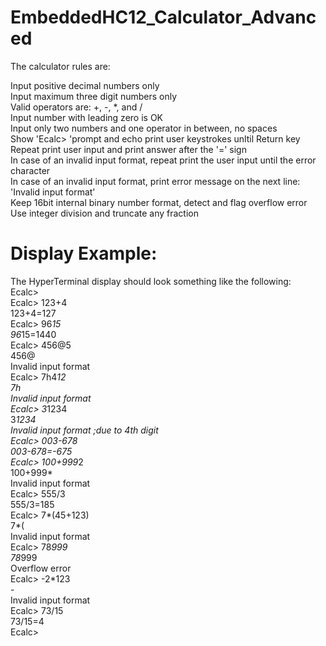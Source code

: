 # EmbeddedHC12_Calculator_Advanced
The calculator rules are:

Input positive decimal numbers only\
Input maximum three digit numbers only\
Valid operators are: +, -, *, and /\
Input number with leading zero is OK\
Input only two numbers and one operator in between, no spaces\
Show 'Ecalc> 'prompt and echo print user keystrokes unltil Return key\
Repeat print user input and print answer after the '=' sign\
In case of an invalid input format, repeat print the user input until the error character\
In case of an invalid input format, print error message on the next line: 'Invalid input format'\
Keep 16bit internal binary number format, detect and flag overflow error\
Use integer division and truncate any fraction

# Display Example:
The HyperTerminal display should look something like the following:\
Ecalc>\
Ecalc> 123+4\
       123+4=127\
Ecalc> 96*15\
       96*15=1440\
Ecalc> 456@5\
       456@\
       Invalid input format\
Ecalc> 7h4*12\
       7h\
       Invalid input format\
Ecalc> 3*1234\
       3*1234\
       Invalid input format	;due to 4th digit\
Ecalc> 003-678\
       003-678=-675\
Ecalc> 100+999*2\
       100+999*\
       Invalid input format\
Ecalc> 555/3\
       555/3=185\
Ecalc> 7*(45+123)\
       7*(\
       Invalid input format\
Ecalc> 78*999\
       78*999\
       Overflow error\
Ecalc> -2*123\
       -\
       Invalid input format\
Ecalc> 73/15\
       73/15=4\
Ecalc> 
